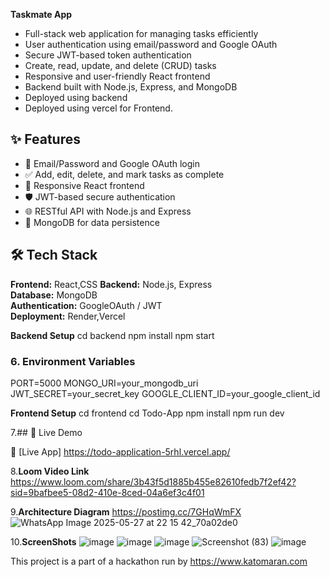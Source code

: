 
**Taskmate App**

* Full-stack web application for managing tasks efficiently
* User authentication using email/password and Google OAuth
* Secure JWT-based token authentication
* Create, read, update, and delete (CRUD) tasks
* Responsive and user-friendly React frontend
* Backend built with Node.js, Express, and MongoDB
* Deployed using backend
* Deployed using vercel for Frontend.

## ✨ Features

- 🔐 Email/Password and Google OAuth login
- ✅ Add, edit, delete, and mark tasks as complete
- 📱 Responsive React frontend
- 🛡️ JWT-based secure authentication
- 🌐 RESTful API with Node.js and Express
- 💾 MongoDB for data persistence

## 🛠️ Tech Stack

**Frontend:** React,CSS 
**Backend:** Node.js, Express  
**Database:** MongoDB  
**Authentication:**  GoogleOAuth / JWT  
**Deployment:** Render,Vercel


**Backend Setup**
cd backend
npm install
npm start

### 6. **Environment Variables**
PORT=5000
MONGO_URI=your_mongodb_uri
JWT_SECRET=your_secret_key
GOOGLE_CLIENT_ID=your_google_client_id

**Frontend Setup**
cd frontend
cd Todo-App
npm install
npm run dev


7.## 🚀 Live Demo

🔗 [Live App] https://todo-application-5rhl.vercel.app/

8.**Loom Video Link**
https://www.loom.com/share/3b43f5d1885b455e82610fedb7f2ef42?sid=9bafbee5-08d2-410e-8ced-04a6ef3c4f01

9.**Architecture Diagram**
https://postimg.cc/7GHqWmFX
![WhatsApp Image 2025-05-27 at 22 15 42_70a02de0](https://github.com/user-attachments/assets/cf3e641d-e6f9-42ea-a8b2-405ace4711e2)


10.**ScreenShots**
![image](https://github.com/user-attachments/assets/4e26929b-c7cc-4bfb-becb-8c23e87f1b5b)
![image](https://github.com/user-attachments/assets/07c49ced-4126-4bd1-9ee0-b7ff906c4633)
![image](https://github.com/user-attachments/assets/69f041ce-cf9c-4389-a597-f71cf2947d09)
![Screenshot (83)](https://github.com/user-attachments/assets/c3006477-d3e5-45d4-8017-73551b81e404)
![image](https://github.com/user-attachments/assets/8b143347-b614-4692-a6c7-59f0d3183cc3)






This project is a part of a hackathon run by https://www.katomaran.com

